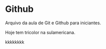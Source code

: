 # Github

Arquivo da aula de Git e Github para iniciantes.

Hoje tem tricolor na sulamericana.

kkkkkkkk
